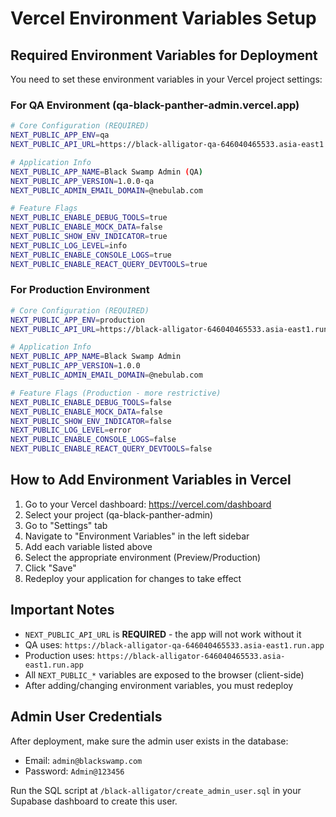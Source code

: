 # Vercel Environment Variables Setup

## Required Environment Variables for Deployment

You need to set these environment variables in your Vercel project settings:

### For QA Environment (qa-black-panther-admin.vercel.app)

```bash
# Core Configuration (REQUIRED)
NEXT_PUBLIC_APP_ENV=qa
NEXT_PUBLIC_API_URL=https://black-alligator-qa-646040465533.asia-east1.run.app

# Application Info
NEXT_PUBLIC_APP_NAME=Black Swamp Admin (QA)
NEXT_PUBLIC_APP_VERSION=1.0.0-qa
NEXT_PUBLIC_ADMIN_EMAIL_DOMAIN=@nebulab.com

# Feature Flags
NEXT_PUBLIC_ENABLE_DEBUG_TOOLS=true
NEXT_PUBLIC_ENABLE_MOCK_DATA=false
NEXT_PUBLIC_SHOW_ENV_INDICATOR=true
NEXT_PUBLIC_LOG_LEVEL=info
NEXT_PUBLIC_ENABLE_CONSOLE_LOGS=true
NEXT_PUBLIC_ENABLE_REACT_QUERY_DEVTOOLS=true
```

### For Production Environment

```bash
# Core Configuration (REQUIRED)
NEXT_PUBLIC_APP_ENV=production
NEXT_PUBLIC_API_URL=https://black-alligator-646040465533.asia-east1.run.app

# Application Info
NEXT_PUBLIC_APP_NAME=Black Swamp Admin
NEXT_PUBLIC_APP_VERSION=1.0.0
NEXT_PUBLIC_ADMIN_EMAIL_DOMAIN=@nebulab.com

# Feature Flags (Production - more restrictive)
NEXT_PUBLIC_ENABLE_DEBUG_TOOLS=false
NEXT_PUBLIC_ENABLE_MOCK_DATA=false
NEXT_PUBLIC_SHOW_ENV_INDICATOR=false
NEXT_PUBLIC_LOG_LEVEL=error
NEXT_PUBLIC_ENABLE_CONSOLE_LOGS=false
NEXT_PUBLIC_ENABLE_REACT_QUERY_DEVTOOLS=false
```

## How to Add Environment Variables in Vercel

1. Go to your Vercel dashboard: https://vercel.com/dashboard
2. Select your project (qa-black-panther-admin)
3. Go to "Settings" tab
4. Navigate to "Environment Variables" in the left sidebar
5. Add each variable listed above
6. Select the appropriate environment (Preview/Production)
7. Click "Save"
8. Redeploy your application for changes to take effect

## Important Notes

- `NEXT_PUBLIC_API_URL` is **REQUIRED** - the app will not work without it
- QA uses: `https://black-alligator-qa-646040465533.asia-east1.run.app`
- Production uses: `https://black-alligator-646040465533.asia-east1.run.app`
- All `NEXT_PUBLIC_*` variables are exposed to the browser (client-side)
- After adding/changing environment variables, you must redeploy

## Admin User Credentials

After deployment, make sure the admin user exists in the database:
- Email: `admin@blackswamp.com`
- Password: `Admin@123456`

Run the SQL script at `/black-alligator/create_admin_user.sql` in your Supabase dashboard to create this user.